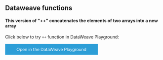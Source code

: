 ## Dataweave functions 
#### This version of "++" concatenates the elements of two arrays into a new array

Click below to try `++` function in DataWeave Playground:

<a href="https://dataweave.mulesoft.com/learn/playground?projectMethod=GHRepo&repo=MuleCraft%2Fmc-prabu-dataweave&path=dw-core%2F%2B%2B"><img width="300" src="/images/dwplayground-button.png"><a>
